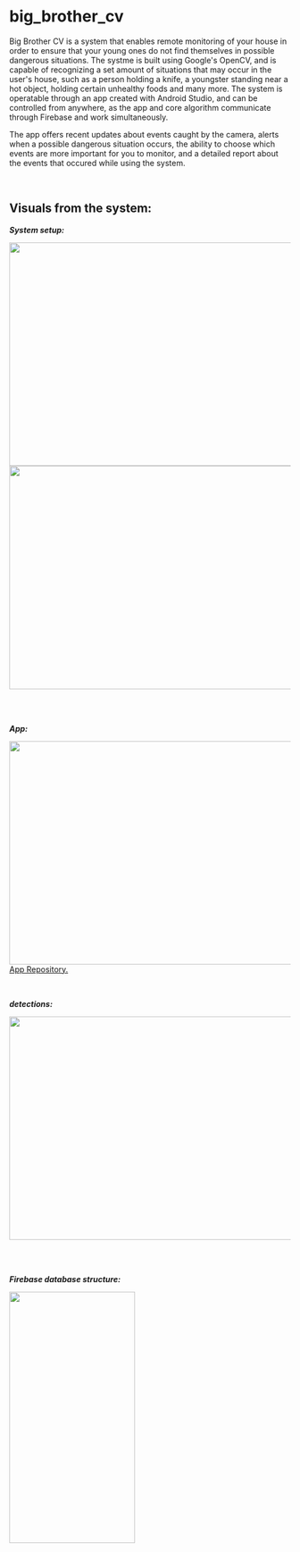 # big_brother_cv

Big Brother CV is a system that enables remote monitoring of your house in order to ensure that your young ones do not find themselves in possible dangerous situations.
The systme is built using Google's OpenCV, and is capable of recognizing a set amount of situations that may occur in the user's house, such as a person holding a knife,
a youngster standing near a hot object, holding certain unhealthy foods and many more.
The system is operatable through an app created with Android Studio, and can be controlled from anywhere, as the app and core algorithm communicate through Firebase and work
simultaneously.

The app offers recent updates about events caught by the camera, alerts when a possible dangerous situation occurs, the ability to choose which events are more important for
you to monitor, and a detailed report about the events that occured while using the system.

&nbsp;
&nbsp;

## Visuals from the system:

___System setup:___

<img src="https://user-images.githubusercontent.com/70321869/136662484-825223dc-58bf-41fe-9f3b-c817ba70c02b.jpg" width="600" height="400">

<img src="https://user-images.githubusercontent.com/70321869/136661979-6825f4df-ca30-448d-9952-818b6f9f74b9.JPG" width="600" height="400">
&nbsp;

&nbsp;


___App:___

<img src="https://user-images.githubusercontent.com/70321869/136663562-4c9f64e6-e27e-459f-804a-41bef39097e1.jpg" width="600" height="400">
<a href="https://github.com/yoavta/big_brother_cv_android" target="_blank">App Repository.</a>
&nbsp;

&nbsp;


___detections:___

<img src="https://user-images.githubusercontent.com/70321869/136664884-41c2e79b-1078-45c9-8202-e8140a154144.jpg" width="600" height="400">
&nbsp;

&nbsp;

___Firebase database structure:___

<img src="https://user-images.githubusercontent.com/70321869/136663943-4e6641ba-b0cc-469a-9675-8eec1d91738f.jpg" width="225" height="450">
